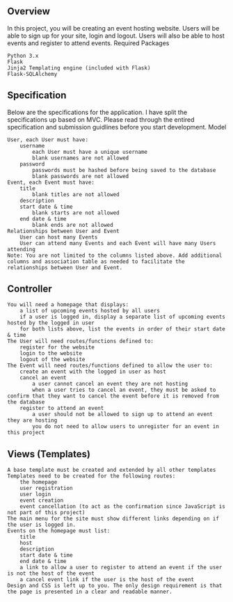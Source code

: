## Overview

In this project, you will be creating an event hosting website. Users will be able to sign up for your site, login and logout. Users will also be able to host events and register to attend events.
Required Packages

    Python 3.x
    Flask
    Jinja2 Templating engine (included with Flask)
    Flask-SQLAlchemy

## Specification

Below are the specifications for the application. I have split the specifications up based on MVC. Please read through the entired specification and submission guidlines before you start development.
Model

    User, each User must have:
        username
            each User must have a unique username
            blank usernames are not allowed
        password
            passwords must be hashed before being saved to the database
            blank passwords are not allowed
    Event, each Event must have:
        title
            blank titles are not allowed
        description
        start date & time
            blank starts are not allowed
        end date & time
            blank ends are not allowed
    Relationships between User and Event
        User can host many Events
        User can attend many Events and each Event will have many Users attending
    Note: You are not limited to the columns listed above. Add additional columns and association table as needed to facilitate the relationships between User and Event.

## Controller

    You will need a homepage that displays:
        a list of upcoming events hosted by all users
        if a user is logged in, display a separate list of upcoming events hosted by the logged in user
        for both lists above, list the events in order of their start date & time
    The User will need routes/functions defined to:
        register for the website
        login to the website
        logout of the website
    The Event will need routes/functions defined to allow the user to:
        create an event with the logged in user as host
        cancel an event
            a user cannot cancel an event they are not hosting
            when a user tries to cancel an event, they must be asked to confirm that they want to cancel the event before it is removed from the database
        register to attend an event
            a user should not be allowed to sign up to attend an event they are hosting
            you do not need to allow users to unregister for an event in this project

## Views (Templates)

    A base template must be created and extended by all other templates
    Templates need to be created for the following routes:
        the homepage
        user registration
        user login
        event creation
        event cancellation (to act as the confirmation since JavaScript is not part of this project)
    The main menu for the site must show different links depending on if the user is logged in.
    Events on the homepage must list:
        title
        host
        description
        start date & time
        end date & time
        a link to allow a user to register to attend an event if the user is not the host of the event
        a cancel event link if the user is the host of the event
    Design and CSS is left up to you. The only design requirement is that the page is presented in a clear and readable manner.

